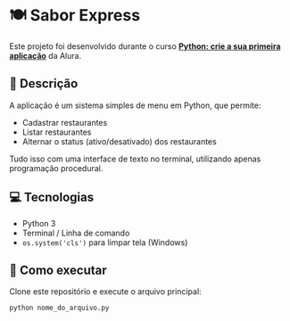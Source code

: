 # 🍽️ Sabor Express

Este projeto foi desenvolvido durante o curso **[Python: crie a sua primeira aplicação](https://cursos.alura.com.br/course/python-crie-sua-primeira-aplicacao)** da Alura.

## 📌 Descrição

A aplicação é um sistema simples de menu em Python, que permite:

- Cadastrar restaurantes
- Listar restaurantes
- Alternar o status (ativo/desativado) dos restaurantes

Tudo isso com uma interface de texto no terminal, utilizando apenas programação procedural.

## 💻 Tecnologias

- Python 3
- Terminal / Linha de comando
- `os.system('cls')` para limpar tela (Windows)

## 🚀 Como executar

Clone este repositório e execute o arquivo principal:

```bash
python nome_do_arquivo.py
